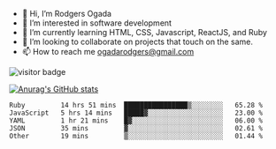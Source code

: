 - 👋 Hi, I’m Rodgers Ogada
- 👀 I’m interested in software development
- 🌱 I’m currently learning HTML, CSS, Javascript, ReactJS, and Ruby
- 💞️ I’m looking to collaborate on projects that touch on the same.
- 📫 How to reach me ogadarodgers@gmail.com

![visitor badge](https://visitor-badge.glitch.me/badge?page_id=ogada-otieno.visitor-badge)

[![Anurag's GitHub stats](https://github-readme-stats.vercel.app/api?username=ogada-otieno)](https://github.com/anuraghazra/github-readme-stats) 
<!--START_SECTION:waka-->

```text
Ruby         14 hrs 51 mins  ████████████████▒░░░░░░░░   65.28 %
JavaScript   5 hrs 14 mins   █████▓░░░░░░░░░░░░░░░░░░░   23.00 %
YAML         1 hr 21 mins    █▓░░░░░░░░░░░░░░░░░░░░░░░   06.00 %
JSON         35 mins         ▓░░░░░░░░░░░░░░░░░░░░░░░░   02.61 %
Other        19 mins         ▒░░░░░░░░░░░░░░░░░░░░░░░░   01.44 %
```

<!--END_SECTION:waka-->

<!---
ogada-otieno/ogada-otieno is a ✨ special ✨ repository because its `README.md` (this file) appears on your GitHub profile.
You can click the Preview link to take a look at your changes.
--->
